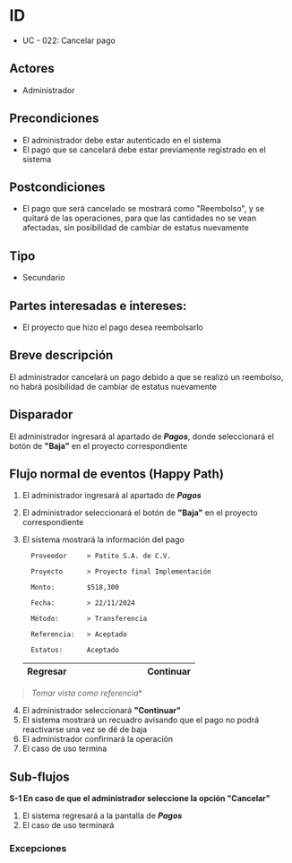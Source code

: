 # ID
 - UC - 022: Cancelar pago 
 
## Actores
 * Administrador

## Precondiciones
 * El administrador debe estar autenticado en el sistema
 * El pago que se cancelará debe estar previamente registrado en el sistema

## Postcondiciones
 * El pago que será cancelado se mostrará como "Reembolso", y se quitará de las operaciones, para que las cantidades no se vean afectadas, sin posibilidad de cambiar de estatus nuevamente
   
## Tipo 
 * Secundario

## Partes interesadas e intereses:
- El proyecto que hizo el pago desea reembolsarlo

## Breve descripción
El administrador cancelará un pago debido a que se realizó un reembolso, no habrá posibilidad de cambiar de estatus nuevamente

## Disparador
El administrador ingresará al apartado de __*Pagos*__, donde seleccionará el botón de __"Baja"__ en el proyecto correspondiente

## Flujo normal de eventos (Happy Path)
1. El administrador ingresará al apartado de __*Pagos*__
2. El administrador seleccionará el botón de __"Baja"__ en el proyecto correspondiente
3. El sistema mostrará la información del pago

         Proveedor     > Patito S.A. de C.V. 

         Proyecto      > Proyecto final Implementación

         Monto:        $518,300

         Fecha:        > 22/11/2024

         Método:       > Transferencia

         Referencia:   > Aceptado

         Estatus:      Aceptado
             
      |Regresar|||||||||Continuar|
      |:-:|:-:|:-:|:-:|:-:|-|-|-|-|:--------:|

>*Tomar vista como referencia**
4. El administrador seleccionará __"Continuar"__
5. El sistema mostrará un recuadro avisando que el pago no podrá reactivarse una vez se dé de baja
5. El administrador confirmará la operación
6. El caso de uso termina

## Sub-flujos 
__S-1 En caso de que el administrador seleccione la opción "Cancelar"__
1. El sistema regresará a la pantalla de __*Pagos*__ 
1. El caso de uso terminará

### Excepciones
